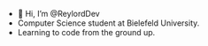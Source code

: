 - 👋 Hi, I’m @ReylordDev
- Computer Science student at Bielefeld University.
- Learning to code from the ground up.

<!---
ReylordDev/ReylordDev is a ✨ special ✨ repository because its `README.md` (this file) appears on your GitHub profile.
You can click the Preview link to take a look at your changes.
--->
